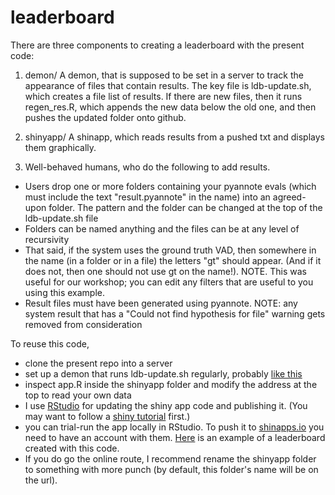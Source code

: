 # leaderboard

There are three components to creating a leaderboard with the present code:

1. demon/ A demon, that is supposed to be set in a server to track the appearance of files that contain results. The key file is ldb-update.sh, which creates a file list of results. If there are new files, then it runs regen_res.R, which appends the new data below the old one, and then pushes the updated folder onto github.

2. shinyapp/ A shinapp, which reads results from a pushed txt and displays them graphically.

3. Well-behaved humans, who do the following to add results.

- Users drop one or more folders containing your pyannote evals (which must include the text "result.pyannote" in the name) into an agreed-upon folder. The pattern and the folder can be changed at the top of the ldb-update.sh file
- Folders can be named anything and the files can be at any level of recursivity
- That said, if the system uses the ground truth VAD, then somewhere in the name (in a folder or in a file) the letters "gt" should appear. (And if it does not, then one should not use gt on the name!). NOTE. This was useful for our workshop; you can edit any filters that are useful to you using this example.
- Result files must have been generated using pyannote. NOTE: any system result that has a "Could not find hypothesis for file" warning gets removed from consideration

To reuse this code, 

- clone the present repo into a server
- set up a demon that runs ldb-update.sh regularly, probably [like this](http://etutorials.org/Linux+systems/how+linux+works/Chapter+4+Essential+System+Files+Servers+and+Utilities/4.6+Scheduling+Recurring+Tasks+with+Cron/)
- inspect app.R inside the shinyapp folder and modify the address at the top to read your own data
- I use [RStudio](https://www.rstudio.com/) for updating the shiny app code and publishing it. (You may want to follow a [shiny tutorial](https://shiny.rstudio.com/tutorial/) first.)
- you can trial-run the app locally in RStudio. To push it to [shinapps.io](shinapps.io) you need to have an account with them. [Here](https://acristia.shinyapps.io/jsalt19_spkd_lb/) is an example of a leaderboard created with this code.
- If you do go the online route, I recommend rename the shinyapp folder to something with more punch (by default, this folder's name will be on the url).